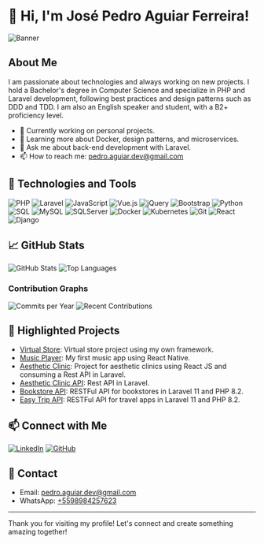 # 👋 Hi, I'm José Pedro Aguiar Ferreira!

![Banner](Welcome.png)

## About Me

I am passionate about technologies and always working on new projects. I hold a Bachelor's degree in Computer Science and specialize in PHP and Laravel development, following best practices and design patterns such as DDD and TDD. I am also an English speaker and student, with a B2+ proficiency level.

- 🔭 Currently working on personal projects.
- 🌱 Learning more about Docker, design patterns, and microservices.
- 💬 Ask me about back-end development with Laravel.
- 📫 How to reach me: [pedro.aguiar.dev@gmail.com](mailto:pedro.aguiar.dev@gmail.com)

## 🚀 Technologies and Tools

![PHP](https://img.shields.io/badge/PHP-777BB4?style=for-the-badge&logo=php&logoColor=white)
![Laravel](https://img.shields.io/badge/Laravel-FF2D20?style=for-the-badge&logo=laravel&logoColor=white)
![JavaScript](https://img.shields.io/badge/JavaScript-F7DF1E?style=for-the-badge&logo=javascript&logoColor=black)
![Vue.js](https://img.shields.io/badge/Vue.js-4FC08D?style=for-the-badge&logo=vue-dot-js&logoColor=white)
![jQuery](https://img.shields.io/badge/jQuery-0769AD?style=for-the-badge&logo=jquery&logoColor=white)
![Bootstrap](https://img.shields.io/badge/Bootstrap-563D7C?style=for-the-badge&logo=bootstrap&logoColor=white)
![Python](https://img.shields.io/badge/Python-3776AB?style=for-the-badge&logo=python&logoColor=white)
![SQL](https://img.shields.io/badge/SQL-4479A1?style=for-the-badge&logo=sql&logoColor=white)
![MySQL](https://img.shields.io/badge/MySQL-4479A1?style=for-the-badge&logo=mysql&logoColor=white)
![SQLServer](https://img.shields.io/badge/SQL_Server-CC2927?style=for-the-badge&logo=microsoft-sql-server&logoColor=white)
![Docker](https://img.shields.io/badge/Docker-2496ED?style=for-the-badge&logo=docker&logoColor=white)
![Kubernetes](https://img.shields.io/badge/K8S-326CE5?style=for-the-badge&logo=kubernetes&logoColor=white)
![Git](https://img.shields.io/badge/Git-F05032?style=for-the-badge&logo=git&logoColor=white)
![React](https://img.shields.io/badge/React-61DAFB?style=for-the-badge&logo=react&logoColor=black)
![Django](https://img.shields.io/badge/Django-092E20?style=for-the-badge&logo=django&logoColor=white)

## 📈 GitHub Stats

![GitHub Stats](https://github-readme-stats.vercel.app/api?username=pedro162&show_icons=true&theme=radical)
![Top Languages](https://github-readme-stats.vercel.app/api/top-langs/?username=pedro162&layout=compact&theme=radical)

### Contribution Graphs

![Commits per Year](https://github-readme-activity-graph.cyclic.app/graph?username=pedro162&theme=radical)
![Recent Contributions](https://github-readme-streak-stats.herokuapp.com/?user=pedro162&theme=radical)

## 🌟 Highlighted Projects

- [Virtual Store](https://github.com/pedro162/loja_virtual): Virtual store project using my own framework.
- [Music Player](https://github.com/pedro162/musicplayer): My first music app using React Native.
- [Aesthetic Clinic](https://github.com/pedro162/clinica_estetica): Project for aesthetic clinics using React JS and consuming a Rest API in Laravel.
- [Aesthetic Clinic API](https://github.com/pedro162/clinica_estetica_api): Rest API in Laravel.
- [Bookstore API](https://github.com/pedro162/bookstore_api): RESTFul API for bookstores in Laravel 11 and PHP 8.2.
- [Easy Trip API](https://github.com/pedro162/easy_trip_api): RESTFul API for travel apps in Laravel 11 and PHP 8.2.

## 📫 Connect with Me

[![LinkedIn](https://img.shields.io/badge/LinkedIn-blue?style=for-the-badge&logo=linkedin)](https://www.linkedin.com/in/pedro-aguiar-92000a176/)
[![GitHub](https://img.shields.io/badge/GitHub-181717?style=for-the-badge&logo=github&logoColor=white)](https://github.com/pedro162)

## 📧 Contact

- Email: [pedro.aguiar.dev@gmail.com](mailto:pedro.aguiar.dev@gmail.com)
- WhatsApp: [+5598984257623](https://wa.me/5598984257623)

---

Thank you for visiting my profile! Let's connect and create something amazing together!
